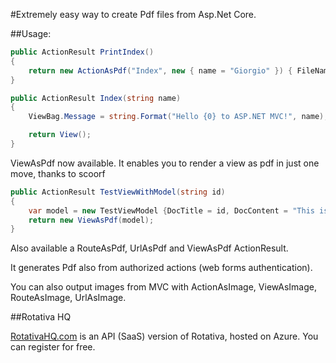 ﻿#Extremely easy way to create Pdf files from Asp.Net Core.

##Usage:

```csharp
public ActionResult PrintIndex()
{
    return new ActionAsPdf("Index", new { name = "Giorgio" }) { FileName = "Test.pdf" };
}

public ActionResult Index(string name)
{
    ViewBag.Message = string.Format("Hello {0} to ASP.NET MVC!", name);

    return View();
}
```
ViewAsPdf now available. It enables you to render a view as pdf in just one move, thanks to scoorf
```csharp
public ActionResult TestViewWithModel(string id)
{
    var model = new TestViewModel {DocTitle = id, DocContent = "This is a test"};
    return new ViewAsPdf(model);
}
```
Also available a RouteAsPdf, UrlAsPdf and ViewAsPdf ActionResult.

It generates Pdf also from authorized actions (web forms authentication).

You can also output images from MVC with ActionAsImage, ViewAsImage, RouteAsImage, UrlAsImage.

##Rotativa HQ

[RotativaHQ.com](http://rotativahq.com) is an API (SaaS) version of Rotativa, hosted on Azure. You can register for free.

